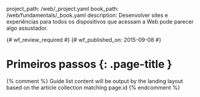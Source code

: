 project_path: /web/_project.yaml
book_path: /web/fundamentals/_book.yaml
description: Desenvolver sites e experiências para todos os dispositivos que acessam a Web pode parecer algo assustador.

{# wf_review_required #}
{# wf_published_on: 2015-09-08 #}

# Primeiros passos {: .page-title }




{% comment %}
Guide list content will be output by the landing layout based on the article collection matching page.id
{% endcomment %}


